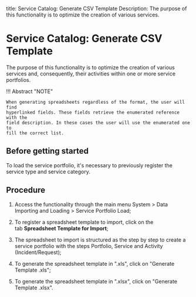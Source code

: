 title: Service Catalog: Generate CSV Template
Description: The purpose of this functionality is to optimize the creation of various services.
# Service Catalog: Generate CSV Template

The purpose of this functionality is to optimize the creation of various services and, consequently, their activities within one or more service portfolios.

!!! Abstract "NOTE"

    When generating spreadsheets regardless of the format, the user will find
    hyperlinked fields. These fields retrieve the enumerated reference with the
    field description. In these cases the user will use the enumerated one to
    fill the correct list.

Before getting started
--------------------------

To load the service portfolio, it's necessary to previously register the service
type and service category.

Procedure
-------------

1.  Access the functionality through the main menu System \> Data Importing and
    Loading \> Service Portfolio Load;

2.  To register a spreadsheet template to import, click on the tab **Spreadsheet
    Template for Import**;

3.  The spreadsheet to import is structured as the step by step to create a
    service portfolio with the steps Portfolio, Service and Activity
    (Incident/Request);

4.  To generate the spreadsheet template in ".xls", click on "Generate Template
    .xls";

5.  To generate the spreadsheet template in ".xlsx", click on "Generate Template
    .xlsx".

<!-- !!! tip "About"

    <b>Product/Version:</b> CITSmart | 9.00 &nbsp;&nbsp;
    <b>Updated:</b>01/10/2021 – Larissa Lourenço
